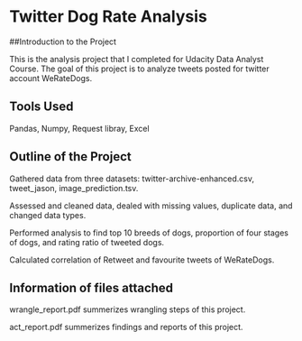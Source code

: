 # Twitter Dog Rate Analysis

 ##Introduction to the Project
 
 This is the analysis project that I completed for Udacity Data Analyst Course. The goal of this project is to analyze tweets posted for twitter account WeRateDogs.
 
 ## Tools Used
 Pandas, Numpy, Request libray, Excel
 
 ## Outline of the Project
 Gathered data from three datasets: twitter-archive-enhanced.csv, tweet_jason,  image_prediction.tsv.
 
 Assessed and cleaned data, dealed with missing values, duplicate data, and changed data types.
 
 Performed analysis to find top 10 breeds of dogs, proportion of four stages of dogs, and rating ratio of tweeted dogs.
 
 Calculated correlation of Retweet and favourite tweets of WeRateDogs.
 
 ## Information of files attached
 wrangle_report.pdf summerizes wrangling steps of this project.
 
 act_report.pdf summerizes findings and reports of this project.
 
